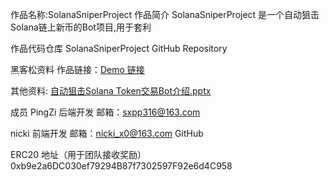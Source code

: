 作品名称:SolanaSniperProject
作品简介
SolanaSniperProject 是一个自动狙击Solana链上新币的Bot项目,用于套利

作品代码仓库
SolanaSniperProject GitHub Repository

黑客松资料
作品链接：[Demo 链接](http://149.51.149.196:880/)

其他资料: [自动狙击Solana Token交易Bot介绍.pptx](https://github.com/OpenSpace-Hackathon/projects/blob/main/projects/solana-sniper-bot/自动狙击_Solana_Token_Bot.pptx)

成员
PingZi
后端开发
邮箱：sxpp316@163.com

nicki
前端开发
邮箱：nicki_x0@163.com
GitHub

ERC20 地址（用于团队接收奖励）
0xb9e2a6DC030ef79294B87f7302597F92e6d4C958

